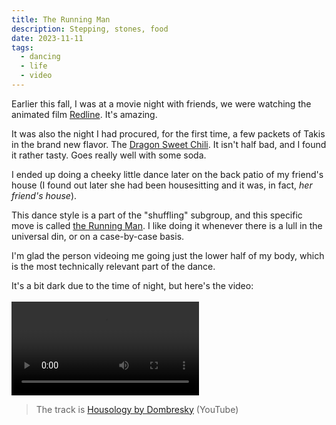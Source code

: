 ```yaml
---
title: The Running Man
description: Stepping, stones, food
date: 2023-11-11
tags:
  - dancing
  - life
  - video
---
```

Earlier this fall, I was at a movie night with friends, we were watching the animated film [Redline](https://myanimelist.net/anime/6675/Redline). It's amazing.

It was also the night I had procured, for the first time, a few packets of Takis in the brand new flavor. The [Dragon Sweet Chili](https://takis.ca/products/spicy-tortilla-chips/takis-dragon-sweet-chili/280-g). It isn't half bad, and I found it rather tasty. Goes really well with some soda.

I ended up doing a cheeky little dance later on the back patio of my friend's house (I found out later she had been housesitting and it was, in fact, _her friend's house_). 

This dance style is a part of the "shuffling" subgroup, and this specific move is called [the Running Man](https://en.wikipedia.org/wiki/Melbourne_shuffle). I like doing it whenever there is a lull in the universal din, or on a case-by-case basis.

I'm glad the person videoing me going just the lower half of my body, which is the most technically relevant part of the dance.

It's a bit dark due to the time of night, but here's the video:

<video width="auto" height="auto" controls style="margin-top: 0.2em;">
<source src="/assets/videos/runningman.mp4" type="video/mp4">
Your browser does not support the video tag.
</video>

> The track is [Housology by Dombresky](https://www.youtube.com/watch?v=0JClug7SyK4) (YouTube)

